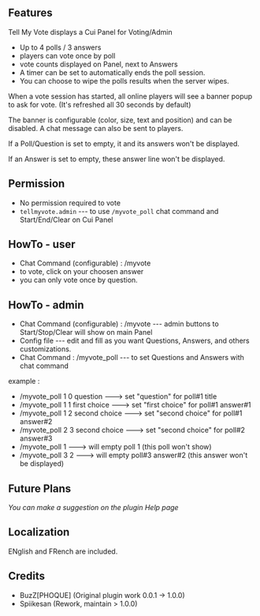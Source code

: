 ## Features

Tell My Vote displays a Cui Panel for Voting/Admin
* Up to 4 polls / 3 answers
* players can vote once by poll
* vote counts displayed on Panel, next to Answers
* A timer can be set to automatically ends the poll session.
* You can choose to wipe the polls results when the server wipes.

When a vote session has started, all online players will see a banner popup to ask for vote. (It's refreshed all 30 seconds by default)

The banner is configurable (color, size, text and position) and can be disabled. A chat message can also be sent to players.

If a Poll/Question is set to empty, it and its answers won't be displayed.

If an Answer is set to empty, these answer line won't be displayed.

## Permission
- No permission required to vote
- `tellmyvote.admin` --- to use `/myvote_poll` chat command and Start/End/Clear on Cui Panel


## HowTo - user
- Chat Command (configurable) : /myvote
- to vote, click on your choosen answer
- you can only vote once by question.

## HowTo - admin
- Chat Command (configurable) : /myvote --- admin buttons to Start/Stop/Clear will show on main Panel
- Config file --- edit and fill as you want Questions, Answers, and others customizations.
- Chat Command : /myvote_poll --- to set Questions and Answers with chat command

example :
- /myvote_poll 1 0 question       ---> set "question" for poll#1 title
- /myvote_poll 1 1 first choice   ---> set "first choice" for poll#1 answer#1 
- /myvote_poll 1 2 second choice   ---> set "second choice" for poll#1 answer#2
- /myvote_poll 2 3 second choice   ---> set "second choice" for poll#2 answer#3
- /myvote_poll 1 ---> will empty poll 1 (this poll won't show)
- /myvote_poll 3 2 ---> will empty poll#3 answer#2 (this answer won't be displayed)


## Future Plans
*You can make a suggestion on the plugin Help page*

## Localization
ENglish and FRench are included.

## Credits
 - BuzZ[PHOQUE] (Original plugin work 0.0.1 -> 1.0.0)
 - Spiikesan (Rework, maintain > 1.0.0)
